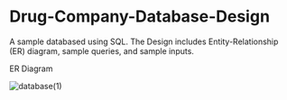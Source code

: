 # Drug-Company-Database-Design
A sample databased using SQL. The Design includes Entity-Relationship (ER) diagram, sample queries, and sample inputs.


ER Diagram 

![database(1)](https://user-images.githubusercontent.com/38510468/59981651-aa4b5f00-95bb-11e9-831f-d886001c6169.png)


